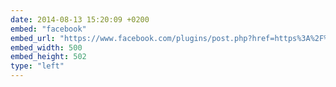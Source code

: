```yaml
---
date: 2014-08-13 15:20:09 +0200
embed: "facebook"
embed_url: "https://www.facebook.com/plugins/post.php?href=https%3A%2F%2Fwww.facebook.com%2Fphoto.php%3Ffbid%3D708726702497912%26set%3Da.434824216554830.89303.100000817666251%26type%3D3&width=500"
embed_width: 500
embed_height: 502
type: "left"
---
```


